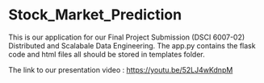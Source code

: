 # Stock_Market_Prediction
This is our application for our Final Project Submission (DSCI 6007-02) Distributed and Scalabale Data Engineering.
The app.py contains the flask code and html files all should be stored in templates folder.

The link to our presentation video : https://youtu.be/52LJ4wKdnpM

